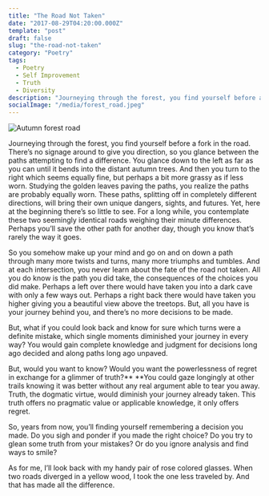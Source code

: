```yaml
---
title: "The Road Not Taken"
date: "2017-08-29T04:20:00.000Z"
template: "post"
draft: false
slug: "the-road-not-taken"
category: "Poetry"
tags:
  - Poetry
  - Self Improvement
  - Truth
  - Diversity
description: "Journeying through the forest, you find yourself before a fork in the road. There’s no signage around to give you direction, so you glance between the paths attempting to find a difference."
socialImage: "/media/forest_road.jpeg"
---
```


![Autumn forest road](/media/forest_road.jpeg)

Journeying through the forest, you find yourself before a fork in the road. There’s no signage around to give you direction, so you glance between the paths attempting to find a difference. You glance down to the left as far as you can until it bends into the distant autumn trees. And then you turn to the right which seems equally fine, but perhaps a bit more grassy as if less worn. Studying the golden leaves paving the paths, you realize the paths are probably equally worn. These paths, splitting off in completely different directions, will bring their own unique dangers, sights, and futures. Yet, here at the beginning there’s so little to see. For a long while, you contemplate these two seemingly identical roads weighing their minute differences. Perhaps you’ll save the other path for another day, though you know that’s rarely the way it goes.

So you somehow make up your mind and go on and on down a path through many more twists and turns, many more triumphs and tumbles. And at each intersection, you never learn about the fate of the road not taken. All you do know is the path you did take, the consequences of the choices you did make. Perhaps a left over there would have taken you into a dark cave with only a few ways out. Perhaps a right back there would have taken you higher giving you a beautiful view above the treetops. But, all you have is your journey behind you, and there’s no more decisions to be made.

But, what if you could look back and know for sure which turns were a definite mistake, which single moments diminished your journey in every way? You would gain complete knowledge and judgment for decisions long ago decided and along paths long ago unpaved.

But, would you want to know? Would you want the powerlessness of regret in exchange for a glimmer of truth?\*\* \*\*You could gaze longingly at other trails knowing it was better without any real argument able to tear you away. Truth, the dogmatic virtue, would diminish your journey already taken. This truth offers no pragmatic value or applicable knowledge, it only offers regret.

So, years from now, you’ll finding yourself remembering a decision you made. Do you sigh and ponder if you made the right choice? Do you try to glean some truth from your mistakes? Or do you ignore analysis and find ways to smile?

As for me, I’ll look back with my handy pair of rose colored glasses. When two roads diverged in a yellow wood, I took the one less traveled by. And that has made all the difference.

